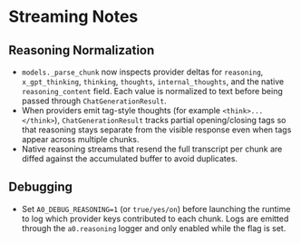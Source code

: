 # Streaming Notes

## Reasoning Normalization
- `models._parse_chunk` now inspects provider deltas for `reasoning`, `x_gpt_thinking`, `thinking`, `thoughts`, `internal_thoughts`, and the native `reasoning_content` field. Each value is normalized to text before being passed through `ChatGenerationResult`.
- When providers emit tag-style thoughts (for example `<think>...</think>`), `ChatGenerationResult` tracks partial opening/closing tags so that reasoning stays separate from the visible response even when tags appear across multiple chunks.
- Native reasoning streams that resend the full transcript per chunk are diffed against the accumulated buffer to avoid duplicates.

## Debugging
- Set `A0_DEBUG_REASONING=1` (or `true/yes/on`) before launching the runtime to log which provider keys contributed to each chunk. Logs are emitted through the `a0.reasoning` logger and only enabled while the flag is set.

